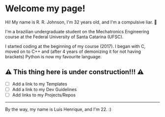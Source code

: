 # Welcome my page!

Hi! My name is R. R. Johnson, I'm 32 years old, and I'm a compulsive liar. 🙂

I'm a brazilian undergraduate student on the Mechatronics Engineering course at the Federal University of Santa Catarina (UFSC).

I started coding at the beginning of my course (2017). I began with C, moved on to C++ and (after 4 years of demonizing it for not having brackets) Python is now my favourite language.

## ⚠️ This thing here is under construction!!! ⚠️

- [ ] Add a link to my Templates
- [ ] Add a link to my Dev Guidelines
- [ ] Add links to my Projects/Repos

---

By the way, my name is Luís Henrique, and I'm 22. :)
